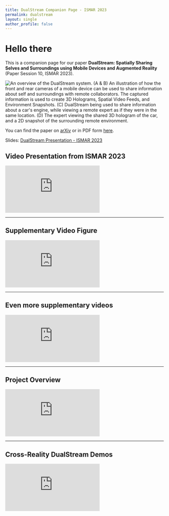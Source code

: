 ```yaml
---
title: DualStream Companion Page - ISMAR 2023
permalink: dualstream
layout: single
author_profile: false
---
```


# Hello there

This is a companion page for our paper **DualStream: Spatially Sharing Selves and Surroundings using Mobile Devices and Augmented Reality** (Paper Session 10, ISMAR 2023).

![An overview of the DualStream system. (A \& B) An illustration of how the front and rear cameras of a mobile device can be used to share information about self and surroundings with remote collaborators. The captured information is used to create 3D Holograms, Spatial Video Feeds, and Environment Snapshots. (C) DualStream being used to share information about a car's engine, while viewing a remote expert as if they were in the same location. (D) The expert viewing the shared 3D hologram of the car, and a 2D snapshot of the surrounding remote environment.](\media\dualstream\dualstream-teaser.jpg)

You can find the paper on [arXiv](https://arxiv.org/abs/2309.00842) or in PDF form [here](/assets/documents/papers/ismar2023dualstream.pdf).

Slides: [DualStream Presentation - ISMAR 2023](https://docs.google.com/presentation/d/e/2PACX-1vTtJA_w1UFvx3SDe5HpAxd-m1aaRzH0erLcJAkmVoDhC-r0Bqf13ij3OcaDp--ikAGnlr_FJShuI8oj/pub?start=false&loop=false&delayms=60000)

## Video Presentation from ISMAR 2023
<iframe class = "video" src="https://www.youtube.com/embed/ODcHSvFL4Jw" frameborder="0" allow="accelerometer; autoplay; encrypted-media; gyroscope; picture-in-picture" allowfullscreen></iframe>

---

## Supplementary Video Figure
<iframe class = "video" src="https://www.youtube.com/embed/6qVRXFbG7rY" frameborder="0" allow="accelerometer; autoplay; encrypted-media; gyroscope; picture-in-picture" allowfullscreen></iframe>

---

## Even more supplementary videos
<iframe class = "video" src="https://www.youtube.com/embed/tJLsUI2duME" frameborder="0" allow="accelerometer; autoplay; encrypted-media; gyroscope; picture-in-picture" allowfullscreen></iframe>

---

## Project Overview
<iframe class = "video" src="https://www.youtube.com/embed/X5AKgEwPaeA" frameborder="0" allow="accelerometer; autoplay; encrypted-media; gyroscope; picture-in-picture" allowfullscreen></iframe>

---

## Cross-Reality DualStream Demos
<iframe class = "video" src="https://www.youtube.com/embed/y0gAkzUVyhc" frameborder="0" allow="accelerometer; autoplay; encrypted-media; gyroscope; picture-in-picture" allowfullscreen></iframe>
